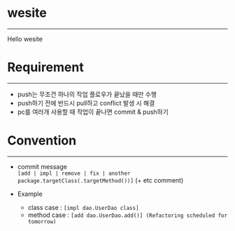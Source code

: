 # wesite
-------
  Hello wesite

# Requirement
-------
  * push는 무조건 하나의 작업 플로우가 끝났을 때만 수행
  * push하기 전에 반드시 pull하고 conflict 발생 시 해결
  * pc를 여러개 사용할 때 작업이 끝나면 commit & push하기
  
# Convention
-------
  * commit message <br>
    `[add | impl | remove | fix | another   package.targetClass(.targetMethod())]` (+ etc comment)

  * Example <br>
    - class  case : `[impl dao.UserDao class]`
    - method case : `[add dao.UserDao.add()] (Refactoring scheduled for tomorrow)`
